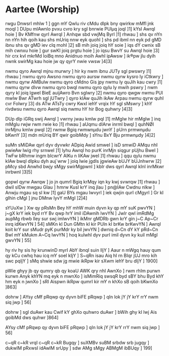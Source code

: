 # Aartee (Worship)

rwgu DnwsrI mhlw 1 ]
ggn mY Qwlu riv cMdu dIpk bny qwirkw mMfl jnk moqI ]
DUpu mlAwnlo pvxu cvro kry sgl bnrwie PUlµq joqI ]1]
kYsI AwrqI hoie ] Bv KMfnw qyrI AwrqI ]
Anhqw sbd vwjMq ByrI ]1] rhwau ]
shs qv nYn nn nYn hih qoih kau shs mUriq nnw eyk quohI ]
shs pd ibml nn eyk pd gMD ibnu shs qv gMD iev clq mohI ]2]
sB mih joiq joiq hY soie ]
iqs dY cwnix sB mih cwnxu hoie ]
gur swKI joiq prgtu hoie ]
jo iqsu BwvY su AwrqI hoie ]3]
hir crx kvl mkrMd loiBq mno Anidnuo moih AwhI ipAwsw ]
ik®pw jlu dyih nwnk swirMg kau hoie jw qy qyrY nwie vwsw ]4]3]

nwmu qyro AwrqI mjnu murwry ]
hir ky nwm ibnu JUTy sgl pwswry ]1] rhwau ]
nwmu qyro Awsno nwmu qyro aursw nwmu qyrw kysro ly iCtkwry ]
nwmu qyrw AMBulw nwmu qyro cMdno Gis jpy nwmu ly quJih kau cwry ]1]
nwmu qyrw dIvw nwmu qyro bwqI nwmu qyro qylu ly mwih pswry ]
nwm qyry kI joiq lgweI BieE auijAwro Bvn sglwry ]2]
nwmu qyro qwgw nwmu PUl mwlw Bwr ATwrh sgl jUTwry ]
qyro kIAw quJih ikAw Arpau nwmu qyrw quhI cvr Folwry ]3]
ds ATw ATsTy cwry KwxI iehY vrqix hY sgl sMswry ]
khY rivdwsu nwmu qyro AwrqI siq nwmu hY hir Bog quhwry ]4]3]

DUp dIp iGRq swij AwrqI ]
vwrny jwau kmlw pqI ]1]
mMglw hir mMglw ] inq mMglu rwjw rwm rwie ko ]1] rhwau ]
aUqmu dIArw inrml bwqI ]
quhNØI inrMjnu kmlw pwqI ]2]
rwmw Bgiq rwmwnµdu jwnY ]
pUrn prmwnµdu bKwnY ]3]
mdn mUriq BY qwir goibMdy ]
sYnu BxY Bju prmwnµdy ]4]2]

suMn sMiDAw qyrI dyv dyvwkr ADpiq Awid smweI ]
isD smwiD AMqu nhI pwieAw lwig rhy srnweI ]1]
lyhu AwrqI ho purK inrMjn siqgur pUjhu BweI ]
TwFw bRhmw ingm bIcwrY AlKu n liKAw jweI ]1] rhwau ]
qqu qylu nwmu kIAw bwqI dIpku dyh auj´wrw ]
joiq lwie jgdIs jgwieAw bUJY bUJnhwrw ]2]
pMcy sbd Anwhd bwjy sMgy swirMgpwnI ]
kbIr dws qyrI AwrqI kInI inrMkwr inrbwnI ]3]5]

gopwl qyrw Awrqw ]
jo jn qumrI Bgiq krMqy iqn ky kwj svwrqw ]1] rhwau ]
dwil sIDw mwgau GIau ]
hmrw KusI krY inq jIau ]
pn@IAw Cwdnu nIkw ] Anwju mgau sq sI kw ]1]
gaU BYs mgau lwvyrI ]
iek qwjin qurI cMgyrI ]
Gr kI gIhin cMgI ]
jnu DMnw lyvY mMgI ]2]4]

sYUuXw ] 
 Xw qy pRsMn Bey hY mhW muin dyvn ky qp mY suK pwvYN ] 
 j~gX krY iek byd rrY Bv qwp hrY imil iDAwnih lwvYN ] 
Jwlr qwl imRdMg aupMg rbwb lIey sur swj imlwvYN ] 
ikMnr gMDRb gwn krY gin j~C Ap~Cr inrq idKwvYN ] 54] 
 sMKn kI Dun GMtn kI kir PUln kI brKw brKwvYN ] 
 AwrqI koit krY sur sMudr pyK purMdr ky bil jwvYN ] 
 dwniq d~Cn dY kY pRd~Cn Bwl mY kMukm A~Cq lwvYN ] 
hoq kulwhl dyv purI imil dyvn ky kuil mMgl gwvYN ] 55] 

hy riv hy sis hy krunwinD myrI AbY ibnqI suin lIjY ] 
Aaur n mWgq hauy qum qy kCu cwhq hau icq mY soeI kIjY ] 
S~qRn isau Aiq hI rn BIqr jUJ mro kih swc pqIjY ] 
sMq shwie sdw jg mwie ikRpw kir sXwm iehY bru dIjY ] 1900] 

pWie ghyy jb qy qumry qb qy koaU AWK qry nhI AwnXo ] 
rwm rhIm purwn kurwn Anyk khYN mq eyk n mwnXo ] 
isMimRiq swsqR byd sBY bhu Byd khY hm eyk n jwnXo ] 
sRI Aispwn ikRpw qumrI kir mY n khXo sB qoih bKwnXo ]863] 

dohrw ] 
AYsy cMf pRqwp qy dyvn biFE pRqwp ] 
qIn lok jY jY krY rrY nwm siq jwp ] 56] 

dohrw ] 
sgl duAwr kau Cwif kY ghXo quhwro duAwr ] bWih ghy kI lwj Ais goibMd dws quhwr ]864] 

AYsy cMf pRqwp qy dyvn biFE pRqwp ] 
qIn lok jY jY krY rrY nwm siq jwp ] 56] 

c~qR c~kR vrqI c~qR c~kR Bugqy ] 
suXMBv suBM srbdw srb jugqy ] 
dukwlM pRxwsI idAwlM srUpy ] 
sdw AMg sMgy ABMgM ibBUqy ] 199] 
